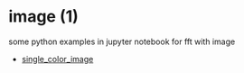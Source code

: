 # image (1)
some python examples in jupyter notebook for fft with image

+ [single_color_image](single_color_image.ipynb)

